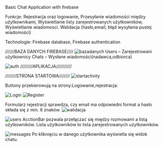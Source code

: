 
Basic Chat Application with firebase




Funkcje: 
Rejestracja oraz logowanie,
Przesyłanie wiadomości między użytkownikami,
Wyświetlanie listy zarejestrowanych użytkowników,
Wyświetlanie wiadomosci.
Walidacja (hasło,email, błąd wysyłania pustej wiadomości)


Technologie:
Firebase database, 
Firebase authentication 

//////BAZA DANYCH FIREBASE////
![bazadanych](https://user-images.githubusercontent.com/73189357/115951701-6c366380-a4e2-11eb-8b28-b55ae53c7155.png)
Users – Zarejestrowani użytkownicy
Chats – Wysłane wiadomości(nadawca,odbiorca)

![auth](https://user-images.githubusercontent.com/73189357/115951727-a142b600-a4e2-11eb-8588-84a644796344.png)
////////APLIKACJA//////////





///////STRONA STARTOWA///////
![startactivity](https://user-images.githubusercontent.com/73189357/115951670-38f3d480-a4e2-11eb-93cc-0423bc9ac57a.png)


Buttony przekierowują na strony:Logowanie,rejestracja:

![Login](https://user-images.githubusercontent.com/73189357/115951652-1c579c80-a4e2-11eb-990c-eefd433f81ae.png)
![Register](https://user-images.githubusercontent.com/73189357/115951663-2da0a900-a4e2-11eb-8d7b-95f50b7ac157.png)

Formularz rejestracji sprawdza, czy email ma odpowiedni format
a hasło składa się z min. 6 znaków.
![walidacja](https://user-images.githubusercontent.com/73189357/115951775-dc44e980-a4e2-11eb-930b-ff68ae10fccb.png)



![users](https://user-images.githubusercontent.com/73189357/115951793-fb437b80-a4e2-11eb-8ceb-cecf4b6134a1.png)
AcctionBar pozwala przełączać się między rozmowami a listą użytkowników.
Lista użytkowników to lista zarejestrowanych użytkowników.

![messages](https://user-images.githubusercontent.com/73189357/115951849-39409f80-a4e3-11eb-9da7-157a274e00a9.png)
Po kliknięciu w danego użytkownika wyświetla się widok chatu.

